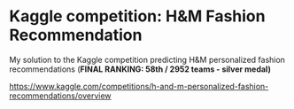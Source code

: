 # Kaggle competition: H&M Fashion Recommendation
My solution to the Kaggle competition predicting H&amp;M personalized fashion recommendations (**FINAL RANKING: 58th / 2952 teams - silver medal)**

https://www.kaggle.com/competitions/h-and-m-personalized-fashion-recommendations/overview
